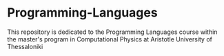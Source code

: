 # Programming-Languages
This repository is dedicated to the Programming Languages course within the master's program in Computational Physics at Aristotle University of Thessaloniki
